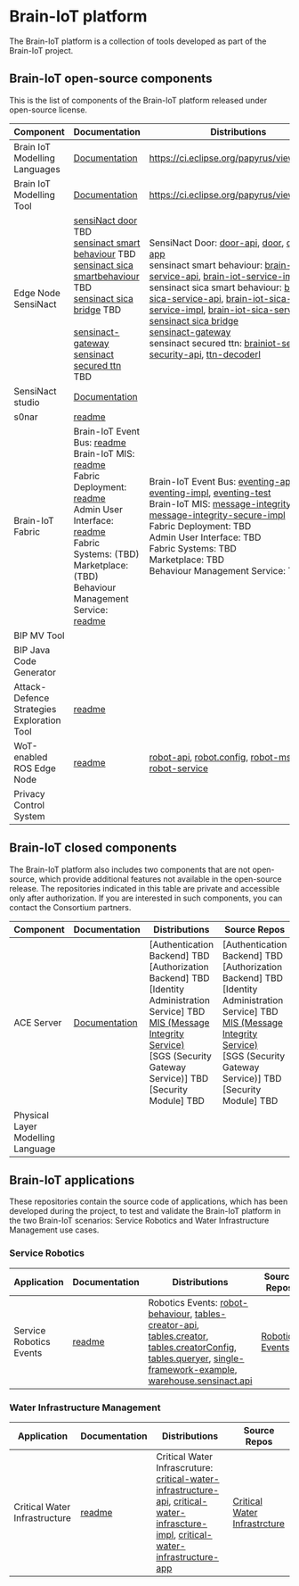 # Brain-IoT platform
The Brain-IoT platform is a collection of tools developed as part of the Brain-IoT project.

## Brain-IoT open-source components
This is the list of components of the Brain-IoT platform released under open-source license.

| Component | Documentation | Distributions | Source Repos |
| ------------- | ------------- | ------------- | ------------- |
| Brain IoT Modelling Languages | [Documentation](https://wiki.eclipse.org/Papyrus) | https://ci.eclipse.org/papyrus/view/IoTML/ | https://git.eclipse.org/c/papyrus/org.eclipse.papyrus-iotml.git/ |
| Brain IoT Modelling Tool | [Documentation](https://wiki.eclipse.org/Papyrus) | https://ci.eclipse.org/papyrus/view/IoTML/ | https://git.eclipse.org/c/papyrus/org.eclipse.papyrus-iotml.git/ |
| Edge Node SensiNact | [sensiNact door](https://github.com/eclipse-researchlabs/brain-iot-sensiNact-Door/blob/main/README.md) TBD <br/> [sensinact smart behaviour](https://git.repository-pert.ismb.it/BRAIN-IoT/sensinact-smart-behaviour/blob/main/README.md) TBD <br/> [sensinact sica smartbehaviour](https://github.com/eclipse-researchlabs/brain-iot-sensiNact-sica-smartbehaviour/blob/main/README.md) TBD <br/> [sensinact sica bridge](https://github.com/eclipse-researchlabs/brain-iot-sensiNact-sica/blob/main/README.md) TBD <br/> <br/> [sensinact-gateway](https://github.com/eclipse-researchlabs/brain-iot-sensiNact/blob/main/README.md) <br/> [sensinact secured ttn](https://github.com/eclipse-researchlabs/brain-iot-sensiNact-secured-ttn/blob/main/README.md) TBD | SensiNact Door: [door-api](https://nexus.repository-pert.ismb.it/repository/maven-releases/org/eclipse/sensinact/brainiot/robotnik/door/door-api/1.0/door-api-1.0.jar), [door](https://nexus.repository-pert.ismb.it/repository/maven-releases/org/eclipse/sensinact/brainiot/robotnik/door/door/1.0/door-1.0.jar), [door-app](https://nexus.repository-pert.ismb.it/repository/maven-releases/org/eclipse/sensinact/brainiot/robotnik/door/door-app/1.0/door-app-1.0-app.jar) <br/> sensinact smart behaviour: [brain-iot-service-api](https://nexus.repository-pert.ismb.it/repository/maven-releases/org/eclipse/sensinact/brainiot/service/brainiot-service-api/1.0/brainiot-service-api-1.0.jar), [brain-iot-service-impl](https://nexus.repository-pert.ismb.it/repository/maven-releases/org/eclipse/sensinact/brainiot/service/brainiot-service-impl/1.0/brainiot-service-impl-1.0.jar) <br/> sensinact sica smart behaviour: [brain-iot-sica-service-api](https://nexus.repository-pert.ismb.it/repository/maven-releases/org/eclipse/sensinact/brainiot/sica/service/brainiot-service-sica-api/1.0/brainiot-service-sica-api-1.0.jar), [brain-iot-sica-service-impl](https://nexus.repository-pert.ismb.it/repository/maven-releases/org/eclipse/sensinact/brainiot/sica/service/brainiot-service-sica-impl/1.0/brainiot-service-sica-impl-1.0.jar), [brain-iot-sica-service-app](https://nexus.repository-pert.ismb.it/repository/maven-releases/org/eclipse/sensinact/brainiot/sica/service/brainiot-service-sica-app/1.0/brainiot-service-sica-app-1.0.jar) <br/> [sensinact sica bridge](https://nexus.repository-pert.ismb.it/repository/maven-releases/org/eclipse/sensinact/brainiot/sica/sica/1.0/sica-1.0.jar) <br/> [sensinact-gateway](https://nexus.repository-pert.ismb.it/repository/maven-releases/org/eclipse/sensinact/brainiot/sensinact-gateway/1.0/sensinact-gateway-1.0.jar) <br/> sensinact secured ttn: [brainiot-service-security-api](https://nexus.repository-pert.ismb.it/repository/maven-releases/org/eclipse/sensinact/brainiot/security/service/brainiot-service-security-api/1.0/brainiot-service-security-api-1.0.jar), [ttn-decoderl](https://nexus.repository-pert.ismb.it/repository/maven-releases/org/eclipse/sensinact/brainiot/security/service/ttn-decoder/1.0/ttn-decoder-1.0.jar) <br/> | [sensiNact door](https://github.com/eclipse-researchlabs/brain-iot-sensiNact-Door) <br/> [sensinact smart behaviour](https://git.repository-pert.ismb.it/BRAIN-IoT/sensinact-smart-behaviour) <br/> [sensinact sica smart-behaviour](https://github.com/eclipse-researchlabs/brain-iot-sensiNact-sica-smartbehaviour) <br/> [sensinact sica bridge](https://github.com/eclipse-researchlabs/brain-iot-sensiNact-sica) <br/> [sensinact-gateway](https://github.com/eclipse-researchlabs/brain-iot-sensiNact) <br/> [sensinact secured ttn](https://github.com/eclipse-researchlabs/brain-iot-sensiNact-secured-ttn) |
| SensiNact studio | [Documentation](https://wiki.eclipse.org/SensiNact) | | |
| s0nar | [readme](https://github.com/eclipse-researchlabs/brain-iot-s0nar/blob/master/README.md) | | [s0nar](https://github.com/eclipse-researchlabs/brain-iot-s0nar) |
| Brain-IoT Fabric | Brain-IoT Event Bus: [readme](https://github.com/eclipse-researchlabs/brain-iot-EventBus/blob/main/README.md) <br/> Brain-IoT MIS: [readme](https://github.com/eclipse-researchlabs/brain-iot-message-integrity-service/blob/main/README.md) <br/> Fabric Deployment: [readme](https://github.com/eclipse-researchlabs/brain-iot-fabric-deployment/blob/main/README.md) <br/> Admin User Interface: [readme](https://github.com/eclipse-researchlabs/brain-iot-admin-user-interface/blob/main/README.md) <br/> Fabric Systems: (TBD) <br/> Marketplace: (TBD) <br/> Behaviour Management Service: [readme](https://github.com/eclipse-researchlabs/brain-iot-behaviour-management-service/blob/main/README.md) | Brain-IoT Event Bus: [eventing-api](https://nexus.repository-pert.ismb.it/repository/maven-snapshots/com/paremus/brain/iot/eventing.api/0.0.1-SNAPSHOT/eventing.api-0.0.1-20210204.172413-76.jar), [eventing-impl](https://nexus.repository-pert.ismb.it/repository/maven-snapshots/com/paremus/brain/iot/eventing.impl/0.0.1-SNAPSHOT/eventing.impl-0.0.1-20210204.172434-76.jar), [eventing-test](https://nexus.repository-pert.ismb.it/repository/maven-snapshots/com/paremus/brain/iot/eventing.test/0.0.1-SNAPSHOT/eventing.test-0.0.1-20210204.172459-60.jar) <br/> Brain-IoT MIS: [message-integrity-api](https://nexus.repository-pert.ismb.it/repository/maven-snapshots/com/paremus/brain/iot/message.integrity.api/0.0.1-SNAPSHOT/message.integrity.api-0.0.1-20210204.142459-22.jar), [message-integrity-secure-impl](https://nexus.repository-pert.ismb.it/repository/maven-snapshots/com/paremus/brain/iot/message.integrity.insecure.impl/0.0.1-SNAPSHOT/message.integrity.insecure.impl-0.0.1-20210204.142506-21.jar) <br/> Fabric Deployment: TBD <br/> Admin User Interface: TBD <br/> Fabric Systems: TBD <br/> Marketplace: TBD <br/> Behaviour Management Service: TBD | [Brain-IoT Event Bus](https://github.com/eclipse-researchlabs/brain-iot-EventBus) <br/> [Brain-IoT MIS](https://github.com/eclipse-researchlabs/brain-iot-message-integrity-service) <br/> [Fabric Deployment](https://github.com/eclipse-researchlabs/brain-iot-fabric-deployment) <br/> [Admin User Interface](https://github.com/eclipse-researchlabs/brain-iot-admin-user-interface) <br/> [Fabric Systems](https://github.com/eclipse-researchlabs/brain-iot-fabric-systems) <br/> [Marketplace](https://github.com/eclipse-researchlabs/brain-iot-marketplace) <br/> [Behaviour Management Service](https://github.com/eclipse-researchlabs/brain-iot-behaviour-management-service)
| BIP MV Tool | | | |
| BIP Java Code Generator | | | |
| Attack-Defence Strategies Exploration Tool | [readme](https://github.com/eclipse-researchlabs/brain-iot-Attack-Defence-Exploration/blob/main/README.md) | | [Attack Defence](https://github.com/eclipse-researchlabs/brain-iot-Attack-Defence-Exploration)|
| WoT-enabled ROS Edge Node | [readme](https://github.com/eclipse-researchlabs/brain-iot-ros-edge-node/blob/main/README.md)  | [robot-api](https://nexus.repository-pert.ismb.it/repository/maven-snapshots/eu/brain/iot/service/robotic/eu.brain.iot.robot.api/1.0.0-SNAPSHOT/eu.brain.iot.robot.api-1.0.0-20210107.104011-55.jar), [robot.config](https://nexus.repository-pert.ismb.it/repository/maven-snapshots/eu/brain/iot/service/robotic/eu.brain.iot.robot.config/1.0.0-SNAPSHOT/eu.brain.iot.robot.config-1.0.0-20210107.104016-43.jar), [robot-msgs](https://nexus.repository-pert.ismb.it/repository/maven-snapshots/eu/brain/iot/service/robotic/eu.brain.iot.robot.msgs/1.0.0-SNAPSHOT/eu.brain.iot.robot.msgs-1.0.0-20210107.104022-69.jar), [robot-service](https://nexus.repository-pert.ismb.it/repository/maven-snapshots/eu/brain/iot/service/robotic/eu.brain.iot.robot.service/1.0.0-SNAPSHOT/eu.brain.iot.robot.service-1.0.0-20210107.104029-148.jar) | [ROS Edge Node](https://github.com/eclipse-researchlabs/brain-iot-ros-edge-node)  |
| Privacy Control System | | | |


## Brain-IoT closed components

The Brain-IoT platform also includes two components that are not open-source, which provide additional features not available in the open-source release. The repositories indicated in this table are private and accessible only after authorization. If you are interested in such components, you can contact the Consortium partners.

| Component | Documentation | Distributions | Source Repos |
| ------------- | ------------- | ------------- | ------------- |
| ACE Server | [Documentation](http://www.brain-iot.eu/?smd_process_download=1&download_id=1489) | [Authentication Backend] TBD <br/> [Authorization Backend] TBD <br/> [Identity Administration Service] TBD <br/> [MIS (Message Integrity Service)](https://nexus.repository-pert.ismb.it/repository/maven-snapshots/com/airbus/cybersecurity/brain/iot/message.integrity.secure.impl/0.0.1-SNAPSHOT/message.integrity.secure.impl-0.0.1-20210204.142519-18.jar) <br/> [SGS (Security Gateway Service)] TBD <br/> [Security Module] TBD | [Authentication Backend] TBD <br/> [Authorization Backend] TBD <br/> [Identity Administration Service] TBD <br/> [MIS (Message Integrity Service)](https://git.repository-pert.ismb.it/BRAIN-IoT/secure-message-integrity-service) <br/> [SGS (Security Gateway Service)] TBD <br/> [Security Module] TBD |
| Physical Layer Modelling Language | | | |

## Brain-IoT applications

These repositories contain the source code of applications, which has been developed during the project, to test and validate the Brain-IoT platform in the two Brain-IoT scenarios: Service Robotics and Water Infrastructure Management use cases.

### Service Robotics

| Application | Documentation | Distributions | Source Repos |
| ------------- | ------------- | ------------- | ------------- |
| Service Robotics Events | [readme](https://github.com/eclipse-researchlabs/brain-iot-robotics-events/blob/main/README.md) | Robotics Events: [robot-behaviour](https://nexus.repository-pert.ismb.it/repository/maven-snapshots/eu/brain/iot/service/robotic/eu.brain.iot.robot.behaviour/0.0.4-SNAPSHOT/eu.brain.iot.robot.behaviour-0.0.4-20210210.085018-19.jar), [tables-creator-api](https://nexus.repository-pert.ismb.it/repository/maven-snapshots/eu/brain/iot/service/robotic/eu.brain.iot.robot.tables.creator.api/0.0.4-SNAPSHOT/eu.brain.iot.robot.tables.creator.api-0.0.4-20210210.085028-5.jar), [tables.creator](https://nexus.repository-pert.ismb.it/repository/maven-snapshots/eu/brain/iot/service/robotic/eu.brain.iot.robot.tables.creator/0.0.4-SNAPSHOT/eu.brain.iot.robot.tables.creator-0.0.4-20210210.085031-19.jar), [tables.creatorConfig](https://nexus.repository-pert.ismb.it/repository/maven-snapshots/eu/brain/iot/service/robotic/eu.brain.iot.robot.tables.creatorConfig/0.0.2-SNAPSHOT/eu.brain.iot.robot.tables.creatorConfig-0.0.2-20210210.112601-22.jar), [tables.queryer](https://nexus.repository-pert.ismb.it/repository/maven-snapshots/eu/brain/iot/service/robotic/eu.brain.iot.robot.tables.queryer/0.0.4-SNAPSHOT/eu.brain.iot.robot.tables.queryer-0.0.4-20210210.085036-19.jar), [single-framework-example](https://nexus.repository-pert.ismb.it/repository/maven-snapshots/eu/brain/iot/service/robotic/single-framework-example/0.0.1-SNAPSHOT/single-framework-example-0.0.1-20201222.152310-15.jar), [warehouse.sensinact.api](https://nexus.repository-pert.ismb.it/repository/maven-snapshots/eu/brain/iot/service/robotic/eu.brain.iot.warehouse.sensinact.api/0.0.2-SNAPSHOT/eu.brain.iot.warehouse.sensinact.api-0.0.2-20210210.112525-2.jar) | [Robotics Events](https://github.com/eclipse-researchlabs/brain-iot-robotics-events) |


### Water Infrastructure Management

| Application | Documentation | Distributions | Source Repos |
| ------------- | ------------- | ------------- | ------------- |
| Critical Water Infrastructure | [readme](https://github.com/eclipse-researchlabs/brain-iot-sensiNact-critical-water-infrastructure/blob/main/README.md) | Critical Water Infrascruture: [critical-water-infrastructure-api](https://nexus.repository-pert.ismb.it/repository/maven-releases/org/eclipse/sensinact/brainiot/infrastructure/critical-water-infrastructure-api/1.0/critical-water-infrastructure-api-1.0.jar), [critical-water-infrascture-impl](https://nexus.repository-pert.ismb.it/repository/maven-releases/org/eclipse/sensinact/brainiot/infrastructure/critical-water-infrastructure-impl/1.0/critical-water-infrastructure-impl-1.0.jar), [critical-water-infrastructure-app](https://nexus.repository-pert.ismb.it/repository/maven-releases/org/eclipse/sensinact/brainiot/infrastructure/critical-water-infrastructure-app/1.0/critical-water-infrastructure-app-1.0.jar) | [Critical Water Infrastrcture](https://github.com/eclipse-researchlabs/brain-iot-sensiNact-critical-water-infrastructure) |
